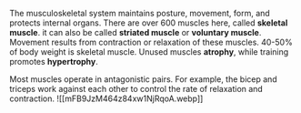 The musculoskeletal system maintains posture, movement, form, and protects internal organs. There are over 600 muscles here, called **skeletal muscle**. it can also be called **striated muscle** or **voluntary muscle**. Movement results from contraction or relaxation of these muscles. 40-50% of body weight is skeletal muscle. Unused muscles **atrophy**, while training promotes **hypertrophy**. 

Most muscles operate in antagonistic pairs. For example, the bicep and triceps work against each other to control the rate of relaxation and contraction.
![[mFB9JzM464z84xw1NjRqoA.webp]]